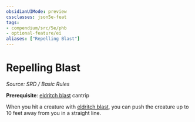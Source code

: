 ```yaml
---
obsidianUIMode: preview
cssclasses: json5e-feat
tags:
- compendium/src/5e/phb
- optional-feature/ei
aliases: ["Repelling Blast"]
---
```

# Repelling Blast
*Source: SRD / Basic Rules*  

**Prerequisite**: [eldritch blast](eldritch-blast.md) cantrip

When you hit a creature with [eldritch blast](eldritch-blast.md), you can push the creature up to 10 feet away from you in a straight line.